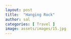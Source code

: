 ```yaml
---
layout: post
title:  "Hanging Rock"
author: sal
categories: [ Travel ]
image: assets/images/15.jpg
---
```

